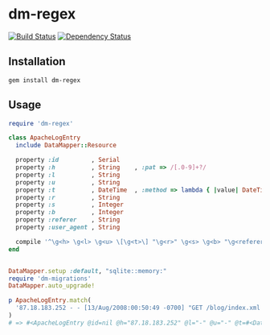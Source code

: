 dm-regex
===

[![Build Status](https://travis-ci.org/locomote/dm-regex.png)](https://travis-ci.org/locomote/dm-regex)
[![Dependency Status](https://gemnasium.com/locomote/dm-regex.png)](https://gemnasium.com/locomote/dm-regex)

Installation
---

```
gem install dm-regex
```

Usage
---
``` ruby
require 'dm-regex'

class ApacheLogEntry
  include DataMapper::Resource

  property :id         , Serial
  property :h          , String    , :pat => /[.0-9]+?/
  property :l          , String
  property :u          , String
  property :t          , DateTime  , :method => lambda { |value| DateTime.strptime(value, '%d/%b/%Y:%H:%M:%S %z') }
  property :r          , String
  property :s          , Integer
  property :b          , Integer
  property :referer    , String
  property :user_agent , String

  compile '^\g<h> \g<l> \g<u> \[\g<t>\] "\g<r>" \g<s> \g<b> "\g<referer>" "\g<user_agent>"$'
end


DataMapper.setup :default, "sqlite::memory:"
require 'dm-migrations'
DataMapper.auto_upgrade!

p ApacheLogEntry.match(
  '87.18.183.252 - - [13/Aug/2008:00:50:49 -0700] "GET /blog/index.xml HTTP/1.1" 302 527 "-" "Feedreader 3.13 (Powered by Newsbrain)"'
)
# => #<ApacheLogEntry @id=nil @h="87.18.183.252" @l="-" @u="-" @t=#<DateTime: 2008-08-13T00:50:49-07:00 ((2454692j,28249s,0n),-25200s,2299161j)> @r="GET /blog/index.xml HTTP/1.1" @s=302 @b=527 @referer="-" @user_agent="Feedreader 3.13 (Powered by Newsbrain)">
```
